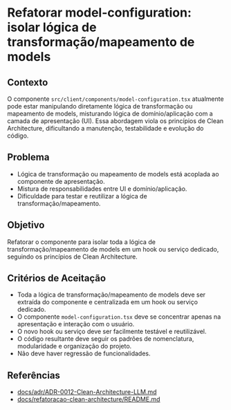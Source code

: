 # Refatorar model-configuration: isolar lógica de transformação/mapeamento de models

## Contexto

O componente `src/client/components/model-configuration.tsx` atualmente pode estar manipulando diretamente lógica de transformação ou mapeamento de models, misturando lógica de domínio/aplicação com a camada de apresentação (UI). Essa abordagem viola os princípios de Clean Architecture, dificultando a manutenção, testabilidade e evolução do código.

## Problema

- Lógica de transformação ou mapeamento de models está acoplada ao componente de apresentação.
- Mistura de responsabilidades entre UI e domínio/aplicação.
- Dificuldade para testar e reutilizar a lógica de transformação/mapeamento.

## Objetivo

Refatorar o componente para isolar toda a lógica de transformação/mapeamento de models em um hook ou serviço dedicado, seguindo os princípios de Clean Architecture.

## Critérios de Aceitação

- Toda a lógica de transformação/mapeamento de models deve ser extraída do componente e centralizada em um hook ou serviço dedicado.
- O componente `model-configuration.tsx` deve se concentrar apenas na apresentação e interação com o usuário.
- O novo hook ou serviço deve ser facilmente testável e reutilizável.
- O código resultante deve seguir os padrões de nomenclatura, modularidade e organização do projeto.
- Não deve haver regressão de funcionalidades.

## Referências

- [docs/adr/ADR-0012-Clean-Architecture-LLM.md](../../../docs/adr/ADR-0012-Clean-Architecture-LLM.md)
- [docs/refatoracao-clean-architecture/README.md](../../../docs/refatoracao-clean-architecture/README.md)